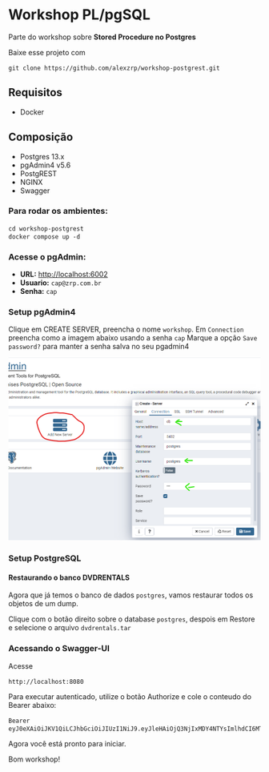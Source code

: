 # Workshop PL/pgSQL

Parte do workshop sobre **Stored Procedure no Postgres**

Baixe esse projeto com
```shell script
git clone https://github.com/alexzrp/workshop-postgrest.git
```

## Requisitos
- Docker

## Composição
- Postgres 13.x
- pgAdmin4 v5.6
- PostgREST
- NGINX
- Swagger

### Para rodar os ambientes:

```shell script
cd workshop-postgrest
docker compose up -d
```

### Acesse o pgAdmin:

- **URL:** <http://localhost:6002>
- **Usuario:** `cap@zrp.com.br`
- **Senha:** `cap`

### Setup pgAdmin4

Clique em CREATE SERVER, preencha o nome `workshop`.
Em `Connection` preencha como a imagem abaixo usando a senha `cap`
Marque a opção `Save password?` para manter a senha salva no seu pgadmin4

![create_server](docs/create_server.png)

### Setup PostgreSQL

#### Restaurando o banco DVDRENTALS

Agora que já temos o banco de dados `postgres`, vamos restaurar todos os objetos de um dump.

Clique com o botão direito sobre o database `postgres`, despois em Restore e selecione o arquivo `dvdrentals.tar`

### Acessando o Swagger-UI

Acesse

```
http://localhost:8080
```

Para executar autenticado, utilize o botão Authorize
e cole o conteudo do Bearer abaixo:

```
Bearer eyJ0eXAiOiJKV1QiLCJhbGciOiJIUzI1NiJ9.eyJleHAiOjQ3NjIxMDY4NTYsImlhdCI6MTYwNjQxMTY1Niwicm9sZSI6InBvc3RncmVzIn0.dOd65WUWa_q4MVBCL312cpF5wSQBNoXg7bBKd7uNjg8
```


Agora você está pronto para iniciar.

Bom workshop!
